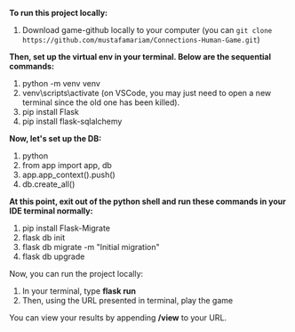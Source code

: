 **To run this project locally:**

1. Download game-github locally to your computer (you can ```git clone https://github.com/mustafamariam/Connections-Human-Game.git```)

**Then, set up the virtual env in your terminal. Below are the sequential commands:**
1. python -m venv venv
2. venv\scripts\activate (on VSCode, you may just need to open a new terminal since the old one has been killed).
3. pip install Flask
4. pip install flask-sqlalchemy

**Now, let's set up the DB:**
1. python
2. from app import app, db
3. app.app_context().push()
4. db.create_all()

**At this point, exit out of the python shell and run these commands in your IDE terminal normally:**
1. pip install Flask-Migrate
2. flask db init
3. flask db migrate -m "Initial migration"
4. flask db upgrade

Now, you can run the project locally:
1. In your terminal, type **flask run**
2. Then, using the URL presented in terminal, play the game

You can view your results by appending **/view** to your URL.
